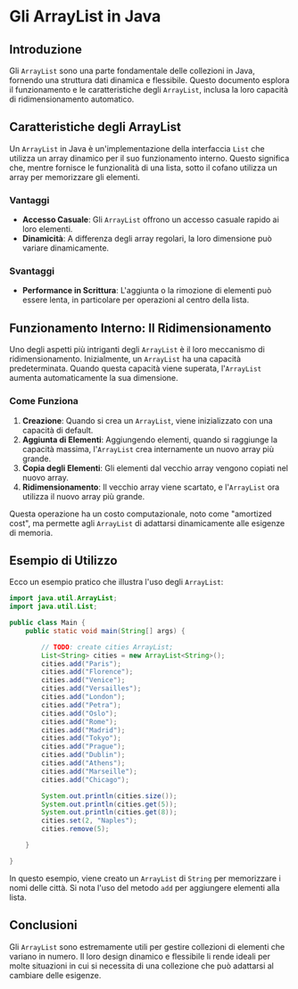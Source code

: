 
# Gli ArrayList in Java

## Introduzione
Gli `ArrayList` sono una parte fondamentale delle collezioni in Java, fornendo una struttura dati dinamica e flessibile. Questo documento esplora il funzionamento e le caratteristiche degli `ArrayList`, inclusa la loro capacità di ridimensionamento automatico.

## Caratteristiche degli ArrayList
Un `ArrayList` in Java è un'implementazione della interfaccia `List` che utilizza un array dinamico per il suo funzionamento interno. Questo significa che, mentre fornisce le funzionalità di una lista, sotto il cofano utilizza un array per memorizzare gli elementi.

### Vantaggi
- **Accesso Casuale**: Gli `ArrayList` offrono un accesso casuale rapido ai loro elementi.
- **Dinamicità**: A differenza degli array regolari, la loro dimensione può variare dinamicamente.

### Svantaggi
- **Performance in Scrittura**: L'aggiunta o la rimozione di elementi può essere lenta, in particolare per operazioni al centro della lista.

## Funzionamento Interno: Il Ridimensionamento
Uno degli aspetti più intriganti degli `ArrayList` è il loro meccanismo di ridimensionamento. Inizialmente, un `ArrayList` ha una capacità predeterminata. Quando questa capacità viene superata, l'`ArrayList` aumenta automaticamente la sua dimensione.

### Come Funziona
1. **Creazione**: Quando si crea un `ArrayList`, viene inizializzato con una capacità di default.
2. **Aggiunta di Elementi**: Aggiungendo elementi, quando si raggiunge la capacità massima, l'`ArrayList` crea internamente un nuovo array più grande.
3. **Copia degli Elementi**: Gli elementi dal vecchio array vengono copiati nel nuovo array.
4. **Ridimensionamento**: Il vecchio array viene scartato, e l'`ArrayList` ora utilizza il nuovo array più grande.

Questa operazione ha un costo computazionale, noto come "amortized cost", ma permette agli `ArrayList` di adattarsi dinamicamente alle esigenze di memoria.

## Esempio di Utilizzo
Ecco un esempio pratico che illustra l'uso degli `ArrayList`:

```java
import java.util.ArrayList;
import java.util.List;

public class Main {
    public static void main(String[] args) {

        // TODO: create cities ArrayList;
        List<String> cities = new ArrayList<String>();
        cities.add("Paris");
        cities.add("Florence");
        cities.add("Venice");
        cities.add("Versailles");
        cities.add("London");
        cities.add("Petra");
        cities.add("Oslo");
        cities.add("Rome");
        cities.add("Madrid");
        cities.add("Tokyo");
        cities.add("Prague");
        cities.add("Dublin");
        cities.add("Athens");
        cities.add("Marseille");
        cities.add("Chicago");

        System.out.println(cities.size());
        System.out.println(cities.get(5));
        System.out.println(cities.get(8));
        cities.set(2, "Naples");
        cities.remove(5);

    }

}

```

In questo esempio, viene creato un `ArrayList` di `String` per memorizzare i nomi delle città. Si nota l'uso del metodo `add` per aggiungere elementi alla lista.

## Conclusioni
Gli `ArrayList` sono estremamente utili per gestire collezioni di elementi che variano in numero. Il loro design dinamico e flessibile li rende ideali per molte situazioni in cui si necessita di una collezione che può adattarsi al cambiare delle esigenze.

